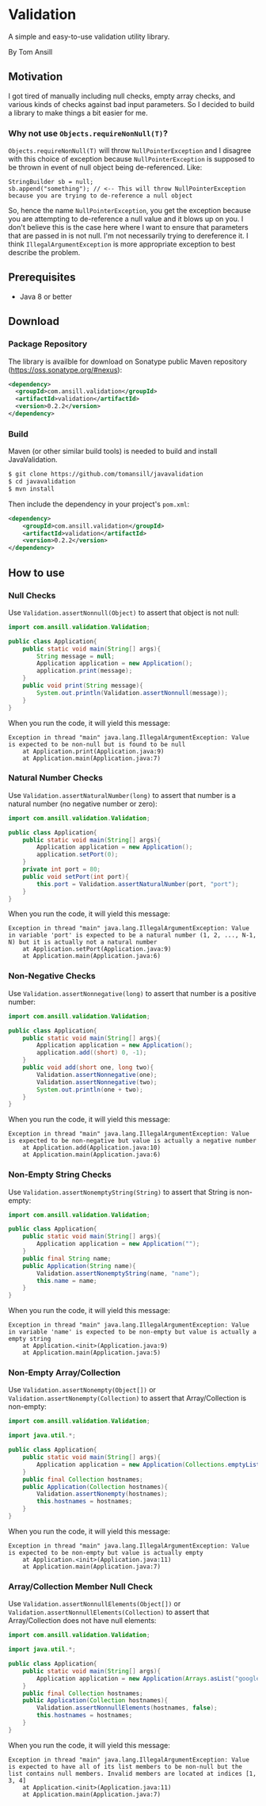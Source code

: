 # Validation

A simple and easy-to-use validation utility library.

By Tom Ansill

## Motivation

I got tired of manually including null checks, empty array checks, and various kinds of checks against bad input parameters. 
So I decided to build a library to make things a bit easier for me.

### Why not use `Objects.requireNonNull(T)`? 

`Objects.requireNonNull(T)` will throw `NullPointerException` and I disagree with this choice of exception because `NullPointerException` is supposed to be thrown in event of null object being de-referenced. Like: 

```
StringBuilder sb = null;
sb.append("something"); // <-- This will throw NullPointerException because you are trying to de-reference a null object
``` 

So, hence the name `NullPointerException`, you get the exception because you are attempting to de-reference a null value and it blows up on you. 
I don't believe this is the case here where I want to ensure that parameters that are passed in is not null. I'm not necessarily trying to dereference it.
I think `IllegalArgumentException` is more appropriate exception to best describe the problem.

## Prerequisites

* Java 8 or better

## Download

### Package Repository

The library is availble for download on Sonatype public Maven repository (https://oss.sonatype.org/#nexus):

```xml
<dependency>
  <groupId>com.ansill.validation</groupId>
  <artifactId>validation</artifactId>
  <version>0.2.2</version>
</dependency>
```

### Build

Maven (or other similar build tools) is needed to build and install JavaValidation.

```bash
$ git clone https://github.com/tomansill/javavalidation
$ cd javavalidation
$ mvn install
```

Then include the dependency in your project's `pom.xml`:

```xml
<dependency>
    <groupId>com.ansill.validation</groupId>
    <artifactId>validation</artifactId>
    <version>0.2.2</version>
</dependency>
```

## How to use

### Null Checks

Use `Validation.assertNonnull(Object)` to assert that object is not null:

```java
import com.ansill.validation.Validation;

public class Application{
    public static void main(String[] args){
        String message = null;
        Application application = new Application();
        application.print(message);
    }
    public void print(String message){
        System.out.println(Validation.assertNonnull(message));
    }
}
```

When you run the code, it will yield this message:

```
Exception in thread "main" java.lang.IllegalArgumentException: Value is expected to be non-null but is found to be null
	at Application.print(Application.java:9)
	at Application.main(Application.java:7)
```

### Natural Number Checks

Use `Validation.assertNaturalNumber(long)` to assert that number is a natural number (no negative number or zero):

```java
import com.ansill.validation.Validation;

public class Application{
    public static void main(String[] args){
        Application application = new Application();
        application.setPort(0);
    }
    private int port = 80;
    public void setPort(int port){
        this.port = Validation.assertNaturalNumber(port, "port");
    }
}
```

When you run the code, it will yield this message:

```
Exception in thread "main" java.lang.IllegalArgumentException: Value in variable 'port' is expected to be a natural number (1, 2, ..., N-1, N) but it is actually not a natural number
	at Application.setPort(Application.java:9)
	at Application.main(Application.java:6)
```

### Non-Negative Checks

Use `Validation.assertNonnegative(long)` to assert that number is a positive number:

```java
import com.ansill.validation.Validation;

public class Application{
    public static void main(String[] args){
        Application application = new Application();
        application.add((short) 0, -1);
    }
    public void add(short one, long two){
        Validation.assertNonnegative(one);
        Validation.assertNonnegative(two);
        System.out.println(one + two);
    }
}
```

When you run the code, it will yield this message:

```
Exception in thread "main" java.lang.IllegalArgumentException: Value is expected to be non-negative but value is actually a negative number
	at Application.add(Application.java:10)
	at Application.main(Application.java:6)
```

### Non-Empty String Checks

Use `Validation.assertNonemptyString(String)` to assert that String is non-empty:

```java
import com.ansill.validation.Validation;

public class Application{
    public static void main(String[] args){
        Application application = new Application("");
    }
    public final String name;
    public Application(String name){
        Validation.assertNonemptyString(name, "name");
        this.name = name;
    }
}
```

When you run the code, it will yield this message:

```
Exception in thread "main" java.lang.IllegalArgumentException: Value in variable 'name' is expected to be non-empty but value is actually a empty string
	at Application.<init>(Application.java:9)
	at Application.main(Application.java:5)
```

### Non-Empty Array/Collection

Use `Validation.assertNonempty(Object[])` or `Validation.assertNonempty(Collection)` to assert that Array/Collection is non-empty:

```java
import com.ansill.validation.Validation;

import java.util.*;

public class Application{
    public static void main(String[] args){
        Application application = new Application(Collections.emptyList());
    }
    public final Collection hostnames;
    public Application(Collection hostnames){
        Validation.assertNonempty(hostnames);
        this.hostnames = hostnames;
    }
}
```

When you run the code, it will yield this message:

```
Exception in thread "main" java.lang.IllegalArgumentException: Value is expected to be non-empty but value is actually empty
	at Application.<init>(Application.java:11)
	at Application.main(Application.java:7)
```

### Array/Collection Member Null Check

Use `Validation.assertNonnullElements(Object[])` or `Validation.assertNonnullElements(Collection)` to assert that Array/Collection does not have null elements:

```java
import com.ansill.validation.Validation;

import java.util.*;

public class Application{
    public static void main(String[] args){
        Application application = new Application(Arrays.asList("google.com", null, "github.com", null, null, "reddit.com"));
    }
    public final Collection hostnames;
    public Application(Collection hostnames){
        Validation.assertNonnullElements(hostnames, false);
        this.hostnames = hostnames;
    }
}
```

When you run the code, it will yield this message:
	
```
Exception in thread "main" java.lang.IllegalArgumentException: Value is expected to have all of its list members to be non-null but the list contains null members. Invalid members are located at indices [1, 3, 4]
	at Application.<init>(Application.java:11)
	at Application.main(Application.java:7)
```